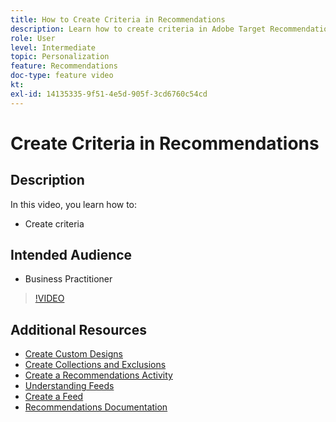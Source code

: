 ```yaml
---
title: How to Create Criteria in Recommendations
description: Learn how to create criteria in Adobe Target Recommendations
role: User
level: Intermediate
topic: Personalization
feature: Recommendations
doc-type: feature video
kt:
exl-id: 14135335-9f51-4e5d-905f-3cd6760c54cd
---
```

# Create Criteria in Recommendations

## Description

In this video, you learn how to:

* Create criteria

## Intended Audience

* Business Practitioner

>[!VIDEO](https://video.tv.adobe.com/v/27694?quality=12)

## Additional Resources

* [Create Custom Designs](create-custom-designs.md)
* [Create Collections and Exclusions](create-collections-and-exclusions.md)
* [Create a Recommendations Activity](create-a-recommendations-activity.md)
* [Understanding Feeds](understanding-feeds.md)
* [Create a Feed](create-a-feed.md)
* [Recommendations Documentation](https://experienceleague.adobe.com/docs/target/using/recommendations/recommendations.html?lang=en)

